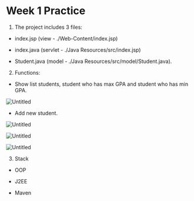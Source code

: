 # Week 1 Practice

1. The project includes 3 files: 

- index.jsp (view - ./Web-Content/index.jsp)

- index.java (servlet - ./Java Resources/src/index.jsp)

- Student.java (model - ./Java Resources/src/model/Student.java).

2. Functions:

- Show list students, student who has max GPA and student who has min GPA.

![Untitled](https://user-images.githubusercontent.com/43202025/94414003-04b37200-01a6-11eb-85c0-42a8423c1c95.png)

- Add new student.

![Untitled](https://user-images.githubusercontent.com/43202025/94414108-23b20400-01a6-11eb-83c9-c0a7aa0866d5.png)

![Untitled](https://user-images.githubusercontent.com/43202025/94414172-362c3d80-01a6-11eb-81ca-63243a30e418.png)

![Untitled](https://user-images.githubusercontent.com/43202025/94414232-4d6b2b00-01a6-11eb-93f3-3feeaf521483.png)

3. Stack

- OOP

- J2EE

- Maven
